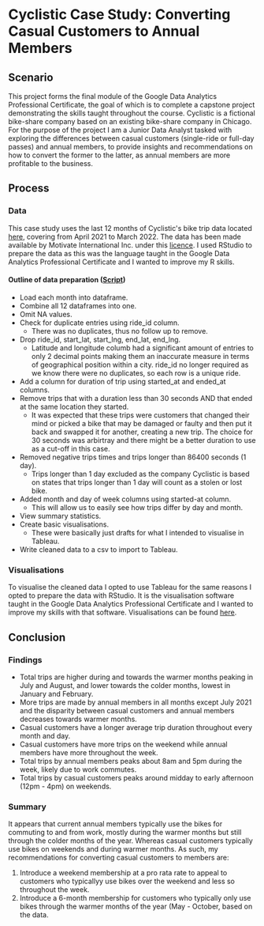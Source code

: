 # Cyclistic Case Study: Converting Casual Customers to Annual Members
## Scenario
This project forms the final module of the Google Data Analytics Professional Certificate, the goal of which is to complete a capstone project demonstrating the skills taught throughout the course. Cyclistic is a fictional bike-share company based on an existing bike-share company in Chicago. For the purpose of the project I am a Junior Data Analyst tasked with exploring the differences between casual customers (single-ride or full-day passes) and annual members, to provide insights and recommendations on how to convert the former to the latter, as annual members are more profitable to the business.

## Process
### Data
This case study uses the last 12 months of Cyclistic's bike trip data located [here](https://divvy-tripdata.s3.amazonaws.com/index.html), covering from April 2021 to March 2022. The data has been made available by Motivate International Inc. under this [licence](https://www.divvybikes.com/data-license-agreement). I used RStudio to prepare the data as this was the language taught in the Google Data Analytics Professional Certificate and I wanted to improve my R skills.

#### Outline of data preparation ([Script](Cyclistic.R))
- Load each month into dataframe.
- Combine all 12 dataframes into one.
- Omit NA values.
- Check for duplicate entries using ride_id column.
  - There was no duplicates, thus no follow up to remove.
- Drop ride_id, start_lat, start_lng, end_lat, end_lng.
  - Latitude and longitude columb had a significant amount of entries to only 2 decimal points making them an inaccurate measure in terms of geographical position within a city. ride_id no longer required as we know there were no duplicates, so each row is a unique ride.
- Add a column for duration of trip using started_at and ended_at columns.
- Remove trips that with a duration less than 30 seconds AND that ended at the same location they started.
  - It was expected that these trips were customers that changed their mind or picked a bike that may be damaged or faulty and then put it back and swapped it for another, creating a new trip. The choice for 30 seconds was arbirtray and there might be a better duration to use as a cut-off in this case.
- Removed negative trips times and trips longer than 86400 seconds (1 day).
  - Trips longer than 1 day excluded as the company Cyclistic is based on states that trips longer than 1 day will count as a stolen or lost bike.
- Added month and day of week columns using started-at column.
  - This will allow us to easily see how trips differ by day and month.
- View summary statistics.
- Create basic visualisations.
  - These were basically just drafts for what I intended to visualise in Tableau.
- Write cleaned data to a csv to import to Tableau.

### Visualisations
To visualise the cleaned data I opted to use Tableau for the same reasons I opted to prepare the data with RStudio. It is the visualisation software taught in the Google Data Analytics Professional Certificate and I wanted to improve my skills with that software. Visualisations can be found [here](https://public.tableau.com/app/profile/cameron.becker/viz/CyclisticCaseStudy_16520656309490/Story1).

## Conclusion
### Findings
- Total trips are higher during and towards the warmer months peaking in July and August, and lower towards the colder months, lowest in January and February.
- More trips are made by annual members in all months except July 2021 and the disparity between casual customers and annual members decreases towards warmer months.
- Casual customers have a longer average trip duration throughout every month and day.
- Casual customers have more trips on the weekend while annual members have more throughout the week.
- Total trips by annual members peaks about 8am and 5pm during the week, likely due to work commutes.
- Total trips by casual customers peaks around midday to early afternoon (12pm - 4pm) on weekends.

### Summary
It appears that current annual members typically use the bikes for commuting to and from work, mostly during the warmer months but still through the colder months of the year. Whereas casual customers typically use bikes on weekends and during warmer months. As such, my recommendations for converting casual customers to members are:
1. Introduce a weekend membership at a pro rata rate to appeal to customers who typicallyy use bikes over the weekend and less so throughout the week.
2. Introduce a 6-month membership for customers who typically only use bikes through the warmer months of the year (May - October, based on the data.
